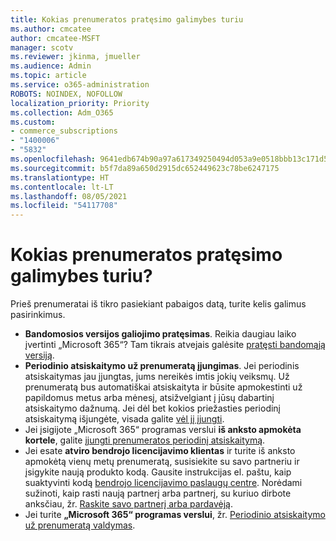 ```yaml
---
title: Kokias prenumeratos pratęsimo galimybes turiu
ms.author: cmcatee
author: cmcatee-MSFT
manager: scotv
ms.reviewer: jkinma, jmueller
ms.audience: Admin
ms.topic: article
ms.service: o365-administration
ROBOTS: NOINDEX, NOFOLLOW
localization_priority: Priority
ms.collection: Adm_O365
ms.custom:
- commerce_subscriptions
- "1400006"
- "5832"
ms.openlocfilehash: 9641edb674b90a97a617349250494d053a9e0518bbb13c171d5f164a117abf3d
ms.sourcegitcommit: b5f7da89a650d2915dc652449623c78be6247175
ms.translationtype: HT
ms.contentlocale: lt-LT
ms.lasthandoff: 08/05/2021
ms.locfileid: "54117708"
---
```

# <a name="what-are-my-options-to-extend"></a>Kokias prenumeratos pratęsimo galimybes turiu?

Prieš prenumeratai iš tikro pasiekiant pabaigos datą, turite kelis galimus pasirinkimus.

- **Bandomosios versijos galiojimo pratęsimas**.  Reikia daugiau laiko įvertinti „Microsoft 365“? Tam tikrais atvejais galėsite [pratęsti bandomąją versiją](https://docs.microsoft.com/microsoft-365/commerce/extend-your-trial).  
- **Periodinio atsiskaitymo už prenumeratą įjungimas**. Jei periodinis atsiskaitymas jau įjungtas, jums nereikės imtis jokių veiksmų. Už prenumeratą bus automatiškai atsiskaityta ir būsite apmokestinti už papildomus metus arba mėnesį, atsižvelgiant į jūsų dabartinį atsiskaitymo dažnumą. Jei dėl bet kokios priežasties periodinį atsiskaitymą išjungėte, visada galite [vėl jį įjungti](https://docs.microsoft.com/microsoft-365/commerce/subscriptions/renew-your-subscription).
- Jei įsigijote „Microsoft 365“ programas verslui **iš anksto apmokėta kortele**, galite [įjungti prenumeratos periodinį atsiskaitymą](https://docs.microsoft.com/microsoft-365/commerce/subscriptions/renew-your-subscription).
- Jei esate **atviro bendrojo licencijavimo klientas** ir turite iš anksto apmokėtą vienų metų prenumeratą, susisiekite su savo partneriu ir įsigykite naują produkto kodą. Gausite instrukcijas el. paštu, kaip suaktyvinti kodą [bendrojo licencijavimo paslaugų centre](https://go.microsoft.com/fwlink/p/?LinkID=282016). Norėdami sužinoti, kaip rasti naują partnerį arba partnerį, su kuriuo dirbote anksčiau, žr. [Raskite savo partnerį arba pardavėją](https://docs.microsoft.com/microsoft-365/admin/manage/find-your-partner-or-reseller).
- Jei turite **„Microsoft 365“ programas verslui**, žr. [Periodinio atsiskaitymo už prenumeratą valdymas](https://docs.microsoft.com/microsoft-365/commerce/subscriptions/renew-your-subscription).
